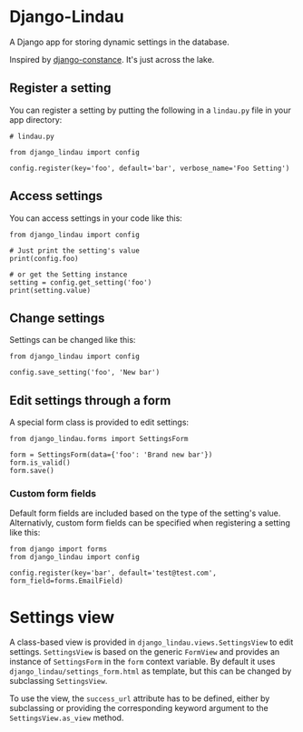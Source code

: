 # Django-Lindau

A Django app for storing dynamic settings in the database.

Inspired by [django-constance](https://github.com/jazzband/django-constance). It's just across the lake.

## Register a setting

You can register a setting by putting the following in a `lindau.py` file in your app directory:

    # lindau.py

    from django_lindau import config

    config.register(key='foo', default='bar', verbose_name='Foo Setting')

## Access settings

You can access settings in your code like this:

    from django_lindau import config

    # Just print the setting's value
    print(config.foo)

    # or get the Setting instance
    setting = config.get_setting('foo')
    print(setting.value)

## Change settings

Settings can be changed like this:

    from django_lindau import config

    config.save_setting('foo', 'New bar')

## Edit settings through a form

A special form class is provided to edit settings:

    from django_lindau.forms import SettingsForm

    form = SettingsForm(data={'foo': 'Brand new bar'})
    form.is_valid()
    form.save()

### Custom form fields

Default form fields are included based on the type of the setting's value. Alternativly, 
custom form fields can be specified when registering a setting like this:

    from django import forms
    from django_lindau import config

    config.register(key='bar', default='test@test.com', form_field=forms.EmailField)

# Settings view

A class-based view is provided in `django_lindau.views.SettingsView` to edit settings. `SettingsView`
is based on the generic `FormView` and provides an instance of `SettingsForm` in the `form` context variable. By default it uses `django_lindau/settings_form.html` as template, but this can be changed by subclassing `SettingsView`. 

To use the view, the `success_url` attribute has to be defined, either by subclassing or providing the corresponding keyword argument to the `SettingsView.as_view` method.